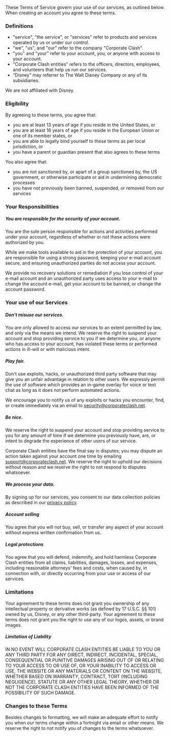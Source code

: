 These Terms of Service govern your use of our services, as outlined below. When creating an account you agree to these terms.

### Definitions

* "service", "the service", or "services" refer to products and services operated by us or under our control.
* "we", "us", and "our" refer to the company "Corporate Clash".
* "you" and "your" refer to your account, you, or anyone with access to your account. 
* "Corporate Clash entities" refers to the officers, directors, employees, and volunteers that help us run our services.
* “Disney” may referrer to The Walt Disney Company or any of its subsidiaries. 

We are not affiliated with Disney.

### Eligibility

By agreeing to these terms, you agree that:

* you are at least 13 years of age if you reside in the United States, or
* you are at least 16 years of age if you reside in the European Union or one of its member states, or
* you are able to legally bind yourself to these terms as per local jurisdiction, or 
* you have a parent or guardian present that also agrees to these terms

You also agree that: 

* you are not sanctioned by, or apart of a group sanctioned by, the US government, or otherwise participate or aid in undermining democratic processes
* you have not previously been banned, suspended, or removed from our services

### Your Responsibilities

##### You are responsible for the security of your account.

You are the sole person responsible for actions and activities performed under your account, regardless of whether or not these actions were authorized by you.

While we make tools available to aid in the protection of your account, you are responsible for using a strong password, keeping your e-mail account secure, and ensuring unauthorized parties do not access your account.

We provide no recovery solutions or remediation if you lose control of your e-mail account and an unauthorized party uses access to your e-mail to change the account e-mail, get your account to be banned, or change the account password. 

### Your use of our Services

##### Don't misuse our services. 

You are only allowed to access our services to an extent permitted by law, and only via the means we intend. We reserve the right to suspend your account and stop providing service to you if we determine you, or anyone who has access to your account, has violated these terms or performed actions in ill-will or with malicious intent. 

##### Play fair. 

Don't use exploits, hacks, or unauthorized third party software that may give you an unfair advantage in relation to other users. We expressly permit the use of software which provides an in-game overlay for voice or text chat as long as it does not perform automated actions. 

We encourage you to notify us of any exploits or hacks you encounter, find, or create immediately via an email to security@corporateclash.net.

##### Be nice. 

We reserve the right to suspend your account and stop providing service to you for any amount of time if we determine you previously have, are, or intent to degrade the experience of other users of our service.  

Corporate Clash entities have the final say in disputes; you may dispute an action taken against your account one time by emailing support@corporateclash.net. We reserve the right to uphold our decisions without reason and we reserve the right to not respond to disputes whatsoever.

##### We process your data.

By signing up for our services, you consent to our data collection policies as described in our [privacy policy](https://corporateclash.net/help/privacy).

##### Account selling

You agree that you will not buy, sell, or transfer any aspect of your account without express written confirmation from us. 

##### Legal protections

You agree that you will defend, indemnify, and hold harmless Corporate Clash entities from all claims, liabilities, damages, losses, and expenses, including reasonable attorneys' fees and costs, when caused by, in connection with, or directly occurring from your use or access of our services.

<!--- This protects us from those maliciously exploiting our service to cause harm to other users or companies that would cause legal trouble. -->

### Limitations

Your agreement to these terms does not grant you ownership of any intellectual property or derivative works (as defined by 17 U.S.C. §§ 101) owned by us, Disney, or any other third-party. Your agreement to these terms does not grant you the right to use any of our logos, assets, or brand images.

##### Limitation of Liability

IN NO EVENT WILL CORPORATE CLASH ENTITIES BE LIABLE TO YOU OR ANY THIRD PARTY FOR ANY DIRECT, INDIRECT, INCIDENTAL, SPECIAL, CONSEQUENTIAL OR PUNITIVE DAMAGES ARISING OUT OF OR RELATING TO YOUR ACCESS TO OR USE OF, OR YOUR INABILITY TO ACCESS OR USE, THE WEBSITE OR ANY MATERIALS OR CONTENT ON THE WEBSITE, WHETHER BASED ON WARRANTY, CONTRACT, TORT (INCLUDING NEGLIGENCE), STATUTE OR ANY OTHER LEGAL THEORY, WHETHER OR NOT THE CORPORATE CLASH ENTITIES HAVE BEEN INFORMED OF THE POSSIBILITY OF SUCH DAMAGE.

### Changes to these Terms

Besides changes to formatting, we will make an adequate effort to notify you when our terms change within a fortnight via email or other means. We reserve the right to not notify you of changes to the terms whatsoever.
